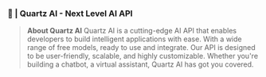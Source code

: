 ### 🚀 | Quartz AI - Next Level AI API

> **About Quartz AI**
> Quartz AI is a cutting-edge AI API that enables developers to build intelligent applications with ease. With a wide range of free models, ready to use and integrate.  Our API is designed to be user-friendly, scalable, and highly customizable. Whether you're building a  chatbot, a virtual assistant, Quartz AI has got you covered.
